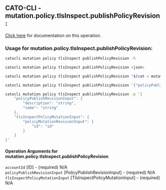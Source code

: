 
## CATO-CLI - mutation.policy.tlsInspect.publishPolicyRevision:
[Click here](https://api.catonetworks.com/documentation/#mutation-mutation.policy.tlsInspect.publishPolicyRevision) for documentation on this operation.

### Usage for mutation.policy.tlsInspect.publishPolicyRevision:

```bash
catocli mutation policy tlsInspect publishPolicyRevision -h

catocli mutation policy tlsInspect publishPolicyRevision <json>

catocli mutation policy tlsInspect publishPolicyRevision "$(cat < mutation.policy.tlsInspect.publishPolicyRevision.json)"

catocli mutation policy tlsInspect publishPolicyRevision '{"policyPublishRevisionInput":{"description":"string","name":"string"},"tlsInspectPolicyMutationInput":{"policyMutationRevisionInput":{"id":"id"}}}'

catocli mutation policy tlsInspect publishPolicyRevision -p '{
    "policyPublishRevisionInput": {
        "description": "string",
        "name": "string"
    },
    "tlsInspectPolicyMutationInput": {
        "policyMutationRevisionInput": {
            "id": "id"
        }
    }
}'
```

#### Operation Arguments for mutation.policy.tlsInspect.publishPolicyRevision ####

`accountId` [ID] - (required) N/A    
`policyPublishRevisionInput` [PolicyPublishRevisionInput] - (required) N/A    
`tlsInspectPolicyMutationInput` [TlsInspectPolicyMutationInput] - (required) N/A    
